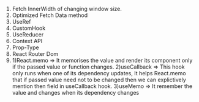 1) Fetch InnerWidth of changing window size.
2) Optimized Fetch Data method
3) UseRef
4) CustomHook
5) UseReducer
6) Context API
7) Prop-Type
8) React Router Dom
9) 1)React.memo => It memorises the value and render its component only if the passed value or function changes.
   2)useCallback => This hook only runs when one of its dependency updates, It helps React.memo that if passed value need not to be changed then we can explictively mention then field in useCallback hook.
   3)useMemo => It remember the value and changes when its dependency changes
